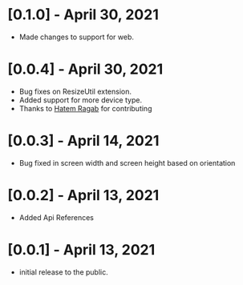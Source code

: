 # [0.1.0] - April 30, 2021

- Made changes to support for web.

# [0.0.4] - April 30, 2021

- Bug fixes on ResizeUtil extension.
- Added support for more device type.
- Thanks to [Hatem Ragab](https://github.com/hatemragab) for contributing

# [0.0.3] - April 14, 2021

- Bug fixed in screen width and screen height based on orientation

# [0.0.2] - April 13, 2021

- Added Api References

# [0.0.1] - April 13, 2021

- initial release to the public.
